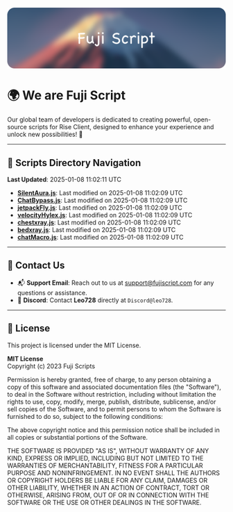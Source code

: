 ![Banner](.github/b.webp)

# 🌍 **We are Fuji Script**

Our global team of developers is dedicated to creating powerful, open-source scripts for Rise Client, designed to enhance your experience and unlock new possibilities! 🌟

---
<!-- SCRIPTS_NAVIGATION_START -->
## 📂 **Scripts Directory Navigation**

**Last Updated**: 2025-01-08 11:02:11 UTC

- **[SilentAura.js](scripts/SilentAura.js)**: Last modified on 2025-01-08 11:02:09 UTC
- **[ChatBypass.js](scripts/ChatBypass.js)**: Last modified on 2025-01-08 11:02:09 UTC
- **[jetpackFly.js](scripts/jetpackFly.js)**: Last modified on 2025-01-08 11:02:09 UTC
- **[velocityHylex.js](scripts/velocityHylex.js)**: Last modified on 2025-01-08 11:02:09 UTC
- **[chestxray.js](scripts/chestxray.js)**: Last modified on 2025-01-08 11:02:09 UTC
- **[bedxray.js](scripts/bedxray.js)**: Last modified on 2025-01-08 11:02:09 UTC
- **[chatMacro.js](scripts/chatMacro.js)**: Last modified on 2025-01-08 11:02:09 UTC

<!-- SCRIPTS_NAVIGATION_END -->

---

## 💬 **Contact Us**  
- 📬 **Support Email**: Reach out to us at [support@fujiscript.com](mailto:support@fujiscript.com) for any questions or assistance.  
- 💬 **Discord**: Contact **Leo728** directly at `Discord@leo728`.

---

## 📜 **License**

This project is licensed under the MIT License.  

**MIT License**  
Copyright (c) 2023 Fuji Scripts  

Permission is hereby granted, free of charge, to any person obtaining a copy of this software and associated documentation files (the "Software"), to deal in the Software without restriction, including without limitation the rights to use, copy, modify, merge, publish, distribute, sublicense, and/or sell copies of the Software, and to permit persons to whom the Software is furnished to do so, subject to the following conditions:  

The above copyright notice and this permission notice shall be included in all copies or substantial portions of the Software.  

THE SOFTWARE IS PROVIDED "AS IS", WITHOUT WARRANTY OF ANY KIND, EXPRESS OR IMPLIED, INCLUDING BUT NOT LIMITED TO THE WARRANTIES OF MERCHANTABILITY, FITNESS FOR A PARTICULAR PURPOSE AND NONINFRINGEMENT. IN NO EVENT SHALL THE AUTHORS OR COPYRIGHT HOLDERS BE LIABLE FOR ANY CLAIM, DAMAGES OR OTHER LIABILITY, WHETHER IN AN ACTION OF CONTRACT, TORT OR OTHERWISE, ARISING FROM, OUT OF OR IN CONNECTION WITH THE SOFTWARE OR THE USE OR OTHER DEALINGS IN THE SOFTWARE.  
